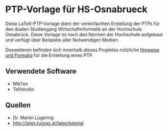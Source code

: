 # PTP-Vorlage für HS-Osnabrueck
Diese LaTeX-PTP-Vorlage dient der vereinfachten Erstellung der PTPs für den dualen
Studiengang Wirtschaftinformatik an der Hochschule Osnabrück. Diese Vorlage ist nach den
Normen der Hochschule aufgebaut und verfügt über Beispiele aller Notwendigen Medien.

Desweiteren befinden sich innerhalb dieses Projektes nützliche [Hinweise und Formalia](ptp_infos.md) für die Erstellung eines PTP.

## Verwendete Software
* MikTex
* TeXstudio

## Quellen
* Dr. Martin Lügering
* http://latex.tugraz.at/latex/tutorial
